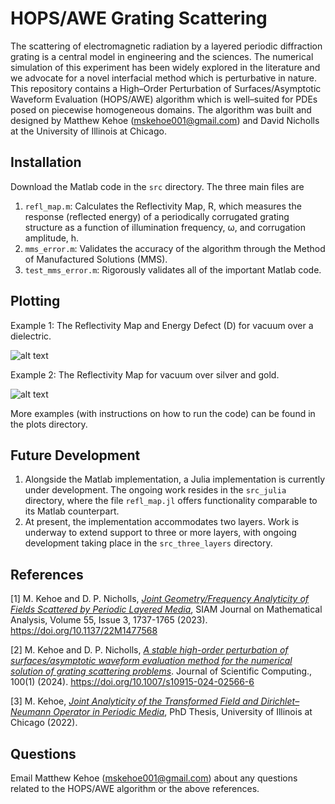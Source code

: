 # HOPS/AWE Grating Scattering
The scattering of electromagnetic radiation by a layered periodic diffraction grating is a central model in engineering and the sciences.  The
numerical simulation of this experiment has been widely explored in the literature and we advocate for a novel interfacial method which is perturbative in
nature. This repository contains a High–Order Perturbation of Surfaces/Asymptotic Waveform Evaluation (HOPS/AWE) algorithm which is well–suited for PDEs
posed on piecewise homogeneous domains. The algorithm was built and designed by Matthew Kehoe (mskehoe001@gmail.com) and David Nicholls at the University of Illinois at Chicago.

## Installation
Download the Matlab code in the `src` directory. The three main files are

1. `refl_map.m`: Calculates the Reflectivity Map, R, which measures the response (reflected energy) of a periodically corrugated grating structure as a
function of illumination frequency, ω, and corrugation amplitude, h.
2. `mms_error.m`: Validates the accuracy of the algorithm through the Method of Manufactured Solutions (MMS).
3. `test_mms_error.m`: Rigorously validates all of the important Matlab code.

## Plotting 

Example 1: The Reflectivity Map and Energy Defect (D) for vacuum over a dielectric.

![alt text](https://axion004.files.wordpress.com/2022/10/refl_map_vacuum_dielectric.png)

Example 2: The Reflectivity Map for vacuum over silver and gold.

![alt text](https://axion004.files.wordpress.com/2022/10/refl_map_vacuum_metals.png)

More examples (with instructions on how to run the code) can be found in the plots directory.

## Future Development

1. Alongside the Matlab implementation, a Julia implementation is currently under development. The ongoing work resides in the `src_julia` directory, where the file `refl_map.jl` offers functionality comparable to its Matlab counterpart.
2. At present, the implementation accommodates two layers. Work is underway to extend support to three or more layers, with ongoing development taking place in the `src_three_layers` directory.

## References
 
[1]  M. Kehoe and D. P. Nicholls, [*Joint Geometry/Frequency Analyticity of Fields Scattered by Periodic Layered Media*](https://epubs.siam.org/doi/10.1137/22M1477568), SIAM Journal on Mathematical Analysis, Volume 55, Issue 3, 1737-1765 (2023). https://doi.org/10.1137/22M1477568

[2] M. Kehoe and D. P. Nicholls, [*A stable high-order perturbation of surfaces/asymptotic waveform evaluation method for the numerical solution of grating scattering problems*](https://link.springer.com/article/10.1007/s10915-024-02566-6). Journal of Scientific Computing., 100(1) (2024). https://doi.org/10.1007/s10915-024-02566-6

[3] M. Kehoe, [*Joint Analyticity of the Transformed Field and Dirichlet–Neumann Operator in Periodic Media*](https://matthewshawnkehoe.github.io/files/kehoe_thesis.pdf), PhD Thesis, University of Illinois at Chicago (2022).


## Questions

Email Matthew Kehoe (mskehoe001@gmail.com) about any questions related to the HOPS/AWE algorithm or the above references.

